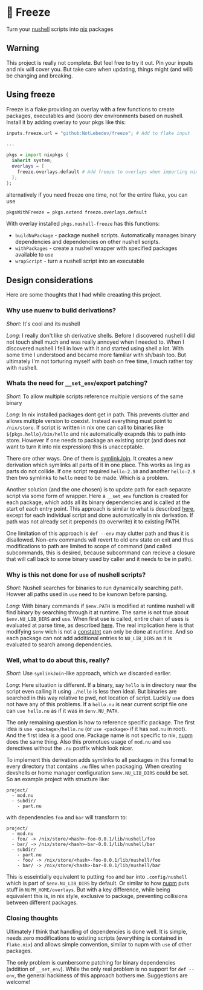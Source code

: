# 🥶 Freeze
Turn your [nushell](https://www.nushell.sh/) scripts into [nix](https://nixos.org/) packages

## Warning
This project is really not complete. But feel free to try it out. Pin your inputs and nix will
cover you. But take care when updating, things might (and will) be changing and breaking.

## Using freeze
Freeze is a flake providing an overlay with a few functions to create packages, executables
and (soon) dev environments based on nushell. Install it by adding overlay to your pkgs
like this:
```nix
inputs.freeze.url = "github:NotLebedev/freeze"; # Add to flake input

...

pkgs = import nixpkgs {
  inherit system;
  overlays = [
    freeze.overlays.default # Add freeze to overlays when importing nixpkgs
  ];
};
```

alternatively if you need freeze one time, not for the entire flake, you can use
```nix
pkgsWithFreeze = pkgs.extend freeze.overlays.default
```

With overlay installed `pkgs.nushell-freeze` has this functions:
* `buildNuPackage` - package nushell scripts. Automatically manages binary dependencies and
dependencies on other nushell scripts.
* `withPackages` - create a nushell wrapper with specified packages available to `use`
* `wrapScript` - turn a nushell script into an executable

## Design considerations
Here are some thoughts that I had while creaating this project.

### Why use nuenv to build derivations?
*Short*: It's cool and its nushell

*Long*: I really don't like sh derivative shells. Before I discovered nushell I did not touch shell
much and was really annoyed when I needed to. When I discovered nushell I fell in love with it
and started using shell a lot. With some time I understood and became more familiar with sh/bash
too. But ultimately I'm not torturing myself with bash on free time, I much rather toy with nushell.

### Whats the need for `__set_env`/export patching?
*Short*: To allow multiple scripts reference multiple versions of the same binary

*Long*: In nix installed packages dont get in path. This prevents clutter and allows multiple
version to coexist. Instead everything must point to `/nix/store`. If script is written in nix
one can call to binaries like `${pkgs.hello}/bin/hello` and nix automatically exapnds this
to path into store. However if one needs to package an existing script (and does not want
to turn it into nix expression) this is unacceptable. 

There ore other ways. One of them is
[symlinkJoin](https://nixos.org/manual/nixpkgs/stable/#trivial-builder-symlinkJoin). It creates
a new derivation which symlinks all parts of it in one place. This works as ling as parts
do not collide. If one script required `hello-2.10` and another `hello-2.9` then two symlinks
to `hello` need to be made. Which is a problem.

Another solution (and the one chosen) is to update path for each separate script via some form
of wrapper. Here a `__set_env` function is created for each package, which adds all its
binary dependencies and is called at the start of each entry point. This approach is similar
to what is described
[here](https://www.nushell.sh/book/modules.html#setting-environment-aliases-conda-style), except
for each individual script and done automatically in nix derivation. If path was not already set
it prepends (to overwrite) it to existing PATH. 

One limitation of this approach is `def --env` may clutter path and thus it is disallowed. Non-env
commands will revert to old env state on exit and thus modifications to path are limited to scope
of command (and called subcommands, this is desired, because subcommand can recieve a closure
that will call back to some binary used by caller and it needs to be in path).

### Why is this not done for `use` of nushell scripts?
*Short*: Nushell searches for binaries to run dynamically searching path. Howver all paths
used in `use` need to be kwnown before parsing.

*Long*: With binary commands if `$env.PATH` is modified at runtime nushell will find binary
by searching through it at runtime. The same is not true about `$env.NU_LIB_DIRS` and `use`.
When first use is called, entire chain of uses is evaluated at parse time, as described
[here](https://www.nushell.sh/book/how_nushell_code_gets_run.html). The real implication here
is that modifying `$env` wich is not a
[constatnt](https://www.nushell.sh/book/variables_and_subexpressions.html#constant-variables)
can only be done at runtime. And so each package can not add additional entries to
`NU_LIB_DIRS` as it is evaluated to search among dependencies.

### Well, what to do about this, really?
*Short*: Use `symlinkJoin`-like approach, which we discarded earlier.

*Long*: Here situation is different. If a binary, say `hello` is in directory near the script
even calling it using `./hello` is less then ideal. But binaries are searched in this way relative
to pwd, not location of script. Luckily `use` does not have any of this problems. If a `hello.nu`
is near current script file one can `use hello.nu` as if it was in `$env.NU_PATH`.

The only remaining question is how to reference specific package. The first idea is 
`use <package>/hello.nu` (or `use <package>` if it has `mod.nu` in root). And the first idea is a
good one. Package name is not specific to nix, [nupm](https://github.com/nushell/nupm) does the
same thing. Also this promotues usage of `mod.nu` and `use` derectives without
the `.nu` postfix which look nicer.

To implement this derivation adds symlinks to all packages in this format to every directory
that contains `.nu` files when packaging. When creating devshells or home manager configuration
`$env.NU_LIB_DIRS` could be set. So an example project with structure like:
```
project/
  - mod.nu
  - subdir/
    - part.nu
```
with dependencies `foo` and `bar` will transform to:
```
project/
  - mod.nu
  - foo/ -> /nix/store/<hash>-foo-0.0.1/lib/nushell/foo
  - bar/ -> /nix/store/<hash>-bar-0.0.1/lib/nushell/bar
  - subdir/
    - part.nu
    - foo/ -> /nix/store/<hash>-foo-0.0.1/lib/nushell/foo
    - bar/ -> /nix/store/<hash>-bar-0.0.1/lib/nushell/bar
```
This is esseintially equivalent to putting `foo` and `bar` into `.config/nushell` which is part
of `$env.NU_LIB_DIRS` by default. Or similar to how
[nupm](https://github.com/nushell/nupm/blob/f7c0843f4d667194beae468614a46cc8d72cc5db/docs/design/README.md#dependency-handling-toc)
puts stuff in `NUPM_HOME/overlays`. But with a key difference, while being equivalent this is,
in nix style, exclusive to package, preventing collisions between different packages.

### Closing thoughts
Ultimately *I* think that handling of dependencies is done well. It
is simple, needs zero modifications to existing scripts (everything is contained in `flake.nix`)
and allows simple convention, similar to nupm with `use` of other packages.

The only problem is cumbersome patching for binary dependencies (addition of `__set_env`). While
the only real problem is no support for `def --env`, the general hackiness of this approach bothers
me. Suggestions are welcome!
